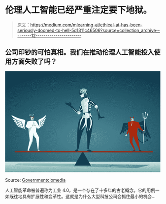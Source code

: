 # 伦理人工智能已经严重注定要下地狱。

> 原文：<https://medium.com/mlearning-ai/ethical-ai-has-been-seriously-doomed-to-hell-5d1311c46506?source=collection_archive---------12----------------------->

## 公司印钞的可怕真相。我们在推动伦理人工智能投入使用方面失败了吗？

![](img/8c092254b1cffa15465b9bae4e8d1a1f.png)

Source: [Governmentciomedia](https://governmentciomedia.com/next-topic-ai-master-ethics)

人工智能革命被普遍称为工业 4.0，是一个存在了十多年的古老概念。它的用例一如既往地具有扩展性和变革性。这就是为什么大型科技公司会抓住最小的机会…